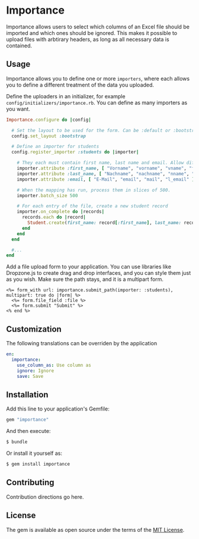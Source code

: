 # Importance

Importance allows users to select which columns of an Excel file should be
imported and which ones should be ignored. This makes it possible to upload
files with arbtirary headers, as long as all necessary data is contained.

## Usage

Importance allows you to define one or more `importers`, where each allows you
to define a different treatment of the data you uploaded.

Define the uploaders in an initializer, for example `config/initializers/importance.rb`.
You can define as many importers as you want.

```ruby
Importance.configure do |config|

  # Set the layout to be used for the form. Can be :default or :bootstrap
  config.set_layout :bootstrap

  # Define an importer for students
  config.register_importer :students do |importer|

    # They each must contain first name, last name and email. Allow different spellings.
    importer.attribute :first_name, [ "Vorname", "vorname", "vname", "fname", "l_vorname" ]
    importer.attribute :last_name, [ "Nachname", "nachname", "nname", "lname", "l_nachname" ]
    importer.attribute :email, [ "E-Mail", "email", "mail", "l_email" ]

    # When the mapping has run, process them in slices of 500.
    importer.batch_size 500

    # For each entry of the file, create a new student record
    importer.on_complete do |records|
      records.each do |record|
        Student.create(first_name: record[:first_name], last_name: record[:last_name], email: record[:email])
      end
    end
  end

  #...
end
```

Add a file upload form to your application. You can use libraries like
Dropzone.js to create drag and drop interfaces, and you can style them just
as you wish. Make sure the path stays, and it is a multipart form. 

```erb
<%= form_with url: importance.submit_path(importer: :students), multipart: true do |form| %>
  <%= form.file_field :file %>
  <%= form.submit "Submit" %>
<% end %>
```

## Customization

The following translations can be overriden by the application

```yml
en:
  importance:
    use_column_as: Use column as
    ignore: Ignore
    save: Save
```

## Installation

Add this line to your application's Gemfile:

```ruby
gem "importance"
```

And then execute:
```bash
$ bundle
```

Or install it yourself as:
```bash
$ gem install importance
```

## Contributing
Contribution directions go here.

## License
The gem is available as open source under the terms of the [MIT License](https://opensource.org/licenses/MIT).
